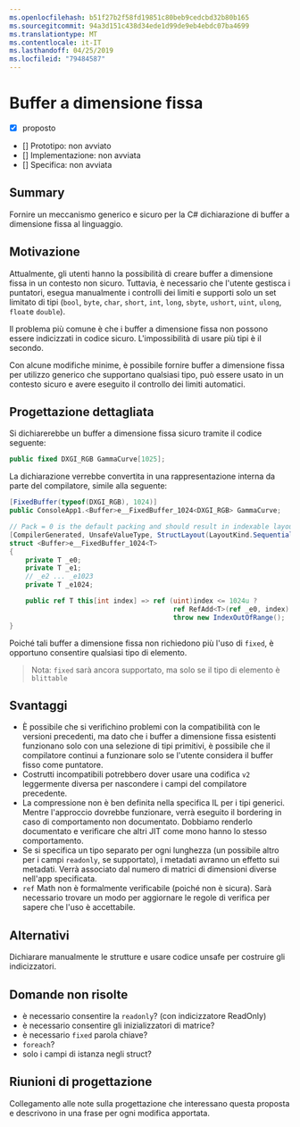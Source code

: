```yaml
---
ms.openlocfilehash: b51f27b2f58fd19851c80beb9cedcbd32b80b165
ms.sourcegitcommit: 94a3d151c438d34ede1d99de9eb4ebdc07ba4699
ms.translationtype: MT
ms.contentlocale: it-IT
ms.lasthandoff: 04/25/2019
ms.locfileid: "79484587"
---
```

# <a name="fixed-sized-buffers"></a>Buffer a dimensione fissa

* [x] proposto
* [] Prototipo: non avviato
* [] Implementazione: non avviata
* [] Specifica: non avviata

## <a name="summary"></a>Summary
[summary]: #summary

Fornire un meccanismo generico e sicuro per la C# dichiarazione di buffer a dimensione fissa al linguaggio.

## <a name="motivation"></a>Motivazione
[motivation]: #motivation

Attualmente, gli utenti hanno la possibilità di creare buffer a dimensione fissa in un contesto non sicuro. Tuttavia, è necessario che l'utente gestisca i puntatori, esegua manualmente i controlli dei limiti e supporti solo un set limitato di tipi (`bool`, `byte`, `char`, `short`, `int`, `long`, `sbyte`, `ushort`, `uint`, `ulong`, `float`e `double`).

Il problema più comune è che i buffer a dimensione fissa non possono essere indicizzati in codice sicuro. L'impossibilità di usare più tipi è il secondo.

Con alcune modifiche minime, è possibile fornire buffer a dimensione fissa per utilizzo generico che supportano qualsiasi tipo, può essere usato in un contesto sicuro e avere eseguito il controllo dei limiti automatici.

## <a name="detailed-design"></a>Progettazione dettagliata
[design]: #detailed-design

Si dichiarerebbe un buffer a dimensione fissa sicuro tramite il codice seguente:

```csharp
public fixed DXGI_RGB GammaCurve[1025];
```

La dichiarazione verrebbe convertita in una rappresentazione interna da parte del compilatore, simile alla seguente:

```csharp
[FixedBuffer(typeof(DXGI_RGB), 1024)]
public ConsoleApp1.<Buffer>e__FixedBuffer_1024<DXGI_RGB> GammaCurve;

// Pack = 0 is the default packing and should result in indexable layout.
[CompilerGenerated, UnsafeValueType, StructLayout(LayoutKind.Sequential, Pack = 0)]
struct <Buffer>e__FixedBuffer_1024<T>
{
    private T _e0;
    private T _e1;
    // _e2 ... _e1023
    private T _e1024;

    public ref T this[int index] => ref (uint)index <= 1024u ?
                                         ref RefAdd<T>(ref _e0, index):
                                         throw new IndexOutOfRange();
}
```

Poiché tali buffer a dimensione fissa non richiedono più l'uso di `fixed`, è opportuno consentire qualsiasi tipo di elemento.  

> Nota: `fixed` sarà ancora supportato, ma solo se il tipo di elemento è `blittable`

## <a name="drawbacks"></a>Svantaggi
[drawbacks]: #drawbacks

* È possibile che si verifichino problemi con la compatibilità con le versioni precedenti, ma dato che i buffer a dimensione fissa esistenti funzionano solo con una selezione di tipi primitivi, è possibile che il compilatore continui a funzionare solo se l'utente considera il buffer fisso come puntatore.
* Costrutti incompatibili potrebbero dover usare una codifica `v2` leggermente diversa per nascondere i campi del compilatore precedente.
* La compressione non è ben definita nella specifica IL per i tipi generici. Mentre l'approccio dovrebbe funzionare, verrà eseguito il bordering in caso di comportamento non documentato. Dobbiamo renderlo documentato e verificare che altri JIT come mono hanno lo stesso comportamento.
* Se si specifica un tipo separato per ogni lunghezza (un possibile altro per i campi `readonly`, se supportato), i metadati avranno un effetto sui metadati. Verrà associato dal numero di matrici di dimensioni diverse nell'app specificata.
* `ref` Math non è formalmente verificabile (poiché non è sicura). Sarà necessario trovare un modo per aggiornare le regole di verifica per sapere che l'uso è accettabile.

## <a name="alternatives"></a>Alternativi
[alternatives]: #alternatives

Dichiarare manualmente le strutture e usare codice unsafe per costruire gli indicizzatori.

## <a name="unresolved-questions"></a>Domande non risolte
[unresolved]: #unresolved-questions

- è necessario consentire la `readonly`?  (con indicizzatore ReadOnly)
- è necessario consentire gli inizializzatori di matrice?
- è necessario `fixed` parola chiave?
- `foreach`?
- solo i campi di istanza negli struct?

## <a name="design-meetings"></a>Riunioni di progettazione

Collegamento alle note sulla progettazione che interessano questa proposta e descrivono in una frase per ogni modifica apportata.